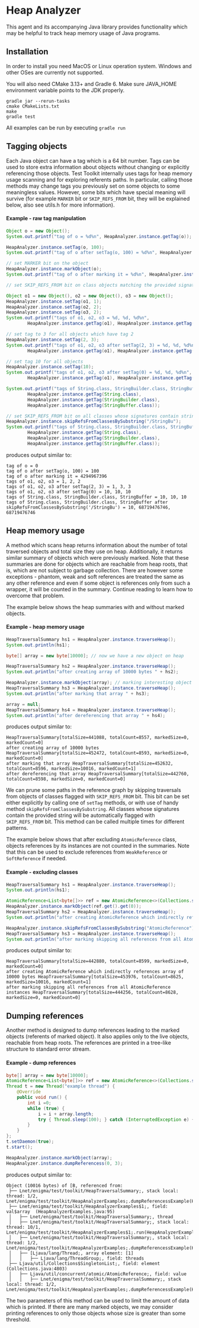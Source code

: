 # Heap Analyzer

This agent and its accompanying Java library provides functionality which may be helpful to track heap memory usage
of Java programs.

## Installation

In order to install you need MacOS or Linux operation system. Windows and other OSes are currently not supported.

You will also need CMake 3.13+ and Gradle 6.
Make sure JAVA_HOME environment variable points to the JDK properly.

```
gradle jar --rerun-tasks
cmake CMakeLists.txt
make
gradle test
```

All examples can be run by executing `gradle run`

## Tagging objects

Each Java object can have a tag which is a 64 bit number. Tags can be used to store extra information about objects
without changing or explicitly referencing those objects. Test Toolkit internally uses tags for heap memory usage 
scanning and for exploring referents paths. In particular, calling those methods may change tags you previously set
on some objects to some meaningless values. However, some bits which have special meaning will survive (for example
`MARKER` bit or `SKIP_REFS_FROM` bit, they will be explained below, also see utils.h for more information).

#### Example - raw tag manipulation

```java
Object o = new Object();
System.out.printf("tag of o = %d%n", HeapAnalyzer.instance.getTag(o));

HeapAnalyzer.instance.setTag(o, 100);
System.out.printf("tag of o after setTag(o, 100) = %d%n", HeapAnalyzer.instance.getTag(o));

// set MARKER bit on the object
HeapAnalyzer.instance.markObject(o);
System.out.printf("tag of o after marking it = %d%n", HeapAnalyzer.instance.getTag(o));

// set SKIP_REFS_FROM bit on class objects matching the provided signature

Object o1 = new Object(), o2 = new Object(), o3 = new Object();
HeapAnalyzer.instance.setTag(o1, 1);
HeapAnalyzer.instance.setTag(o2, 2);
HeapAnalyzer.instance.setTag(o3, 2);
System.out.printf("tags of o1, o2, o3 = %d, %d, %d%n",
        HeapAnalyzer.instance.getTag(o1), HeapAnalyzer.instance.getTag(o2), HeapAnalyzer.instance.getTag(o3));

// set tag to 3 for all objects which have tag 2
HeapAnalyzer.instance.setTag(2, 3);
System.out.printf("tags of o1, o2, o3 after setTag(2, 3) = %d, %d, %d%n",
        HeapAnalyzer.instance.getTag(o1), HeapAnalyzer.instance.getTag(o2), HeapAnalyzer.instance.getTag(o3));

// set tag 10 for all objects
HeapAnalyzer.instance.setTag(10);
System.out.printf("tags of o1, o2, o3 after setTag(0) = %d, %d, %d%n",
        HeapAnalyzer.instance.getTag(o1), HeapAnalyzer.instance.getTag(o2), HeapAnalyzer.instance.getTag(o3));

System.out.printf("tags of String.class, StringBuilder.class, StringBuffer = %d, %d, %d%n",
        HeapAnalyzer.instance.getTag(String.class),
        HeapAnalyzer.instance.getTag(StringBuilder.class),
        HeapAnalyzer.instance.getTag(StringBuffer.class));

// set SKIP_REFS_FROM bit on all classes whose signatures contain string '/StringBu'
HeapAnalyzer.instance.skipRefsFromClassesBySubstring("/StringBu");
System.out.printf("tags of String.class, StringBuilder.class, StringBuffer after skipRefsFromClassesBySubstring('/StringBu') = %d, %d, %d%n",
        HeapAnalyzer.instance.getTag(String.class),
        HeapAnalyzer.instance.getTag(StringBuilder.class),
        HeapAnalyzer.instance.getTag(StringBuffer.class));
```

produces output similar to:

```
tag of o = 0
tag of o after setTag(o, 100) = 100
tag of o after marking it = 4294967396
tags of o1, o2, o3 = 1, 2, 2
tags of o1, o2, o3 after setTag(2, 3) = 1, 3, 3
tags of o1, o2, o3 after setTag(0) = 10, 10, 10
tags of String.class, StringBuilder.class, StringBuffer = 10, 10, 10
tags of String.class, StringBuilder.class, StringBuffer after skipRefsFromClassesBySubstring('/StringBu') = 10, 68719476746, 68719476746
```

## Heap memory usage

A method which scans heap returns information about the number of total traversed objects and total size they use on 
heap. Additionally, it returns similar summary of objects which were previously marked. Note that these summaries are
done for objects which are reachable from heap roots, that is, which are not subject to garbage collection. There are
however some exceptions - phantom, weak and soft references are treated the same as any other reference and even if some 
object is references only from such a wrapper, it will be counted in the summary. Continue reading to learn how to 
overcome that problem.  

The example below shows the heap summaries with and without marked objects.

#### Example - heap memory usage

```java
HeapTraversalSummary hs1 = HeapAnalyzer.instance.traverseHeap();
System.out.println(hs1);

byte[] array = new byte[10000]; // now we have a new object on heap

HeapTraversalSummary hs2 = HeapAnalyzer.instance.traverseHeap();
System.out.println("after creating array of 10000 bytes " + hs2);

HeapAnalyzer.instance.markObject(array); // marking interesting object
HeapTraversalSummary hs3 = HeapAnalyzer.instance.traverseHeap();
System.out.println("after marking that array " + hs3);

array = null;
HeapTraversalSummary hs4 = HeapAnalyzer.instance.traverseHeap();
System.out.println("after dereferencing that array " + hs4);
```

produces output similar to:

```
HeapTraversalSummary[totalSize=441088, totalCount=8557, markedSize=0, markedCount=0]
after creating array of 10000 bytes HeapTraversalSummary[totalSize=452472, totalCount=8593, markedSize=0, markedCount=0]
after marking that array HeapTraversalSummary[totalSize=452632, totalCount=8596, markedSize=10016, markedCount=1]
after dereferencing that array HeapTraversalSummary[totalSize=442760, totalCount=8598, markedSize=0, markedCount=0]
```

We can prune some paths in the reference graph by skipping traversals from objects of classes flagged with 
`SKIP_REFS_FROM` bit. This bit can be set either explicitly by calling one of `setTag` methods, or with use of handy
method `skipRefsFromClassesBySubstring`. All classes whose signatures contain the provided string will be automatically
flagged with `SKIP_REFS_FROM` bit. This method can be called multiple times for different patterns.

The example below shows that after excluding `AtomicReference` class, objects references by its instances are not 
counted in the summaries. Note that this can be used to exclude references from `WeakReference` or `SoftReference` if 
needed.

#### Example - excluding classes

```java
HeapTraversalSummary hs1 = HeapAnalyzer.instance.traverseHeap();
System.out.println(hs1);

AtomicReference<List<byte[]>> ref = new AtomicReference<>(Collections.singletonList(new byte[10000]));
HeapAnalyzer.instance.markObject(ref.get().get(0));
HeapTraversalSummary hs2 = HeapAnalyzer.instance.traverseHeap();
System.out.println("after creating AtomicReference which indirectly references array of 10000 bytes " + hs2);

HeapAnalyzer.instance.skipRefsFromClassesBySubstring("AtomicReference");
HeapTraversalSummary hs3 = HeapAnalyzer.instance.traverseHeap();
System.out.println("after marking skipping all references from all AtomicReference instances " + hs3);
```

produces output similar to:

```
HeapTraversalSummary[totalSize=442880, totalCount=8599, markedSize=0, markedCount=0]
after creating AtomicReference which indirectly references array of 10000 bytes HeapTraversalSummary[totalSize=453976, totalCount=8625, markedSize=10016, markedCount=1]
after marking skipping all references from all AtomicReference instances HeapTraversalSummary[totalSize=444256, totalCount=8628, markedSize=0, markedCount=0]
```

## Dumping references

Another method is designed to dump references leading to the marked objects (referents of marked object). It also 
applies only to the live objects, reachable from heap roots. The references are printed in a tree-like structure to 
standard error stream. 

#### Example - dump references

```java
byte[] array = new byte[10000];
AtomicReference<List<byte[]>> ref = new AtomicReference<>(Collections.singletonList(array));
Thread t = new Thread("example thread") {
    @Override
    public void run() {
        int i =0;
        while (true) {
            i = i + array.length;
            try { Thread.sleep(100); } catch (InterruptedException e) { return; }
        }
    }
};
t.setDaemon(true);
t.start();

HeapAnalyzer.instance.markObject(array);
HeapAnalyzer.instance.dumpReferencess(0, 3);
```

produces output similar to:

```
Object (10016 bytes) of [B, referenced from:
 ├── Lnet/enigma/test/toolkit/HeapTraversalSummary;, stack local: thread: 1/2, Lnet/enigma/test/toolkit/HeapAnalyzerExamples;.dumpReferencessExample(HeapAnalyzerExamples.java:109)
 ├── Lnet/enigma/test/toolkit/HeapAnalyzerExamples$1;, field: val$array  (HeapAnalyzerExamples.java:95)
 │   ├── Lnet/enigma/test/toolkit/HeapTraversalSummary;, thread
 │   ├── Lnet/enigma/test/toolkit/HeapTraversalSummary;, stack local: thread: 10/1, Lnet/enigma/test/toolkit/HeapAnalyzerExamples$1;.run(HeapAnalyzerExamples.java:101)
 │   ├── Lnet/enigma/test/toolkit/HeapTraversalSummary;, stack local: thread: 1/2, Lnet/enigma/test/toolkit/HeapAnalyzerExamples;.dumpReferencessExample(HeapAnalyzerExamples.java:109)
 │   ├── [Ljava/lang/Thread;, array element: [1]
 │   │   ├── Ljava/lang/ThreadGroup;, field: threads 
 ├── Ljava/util/Collections$SingletonList;, field: element  (Collections.java:4803)
 │   ├── Ljava/util/concurrent/atomic/AtomicReference;, field: value 
 │   │   ├── Lnet/enigma/test/toolkit/HeapTraversalSummary;, stack local: thread: 1/2, Lnet/enigma/test/toolkit/HeapAnalyzerExamples;.dumpReferencessExample(HeapAnalyzerExamples.java:109)
```

The two parameters of this method can be used to limit the amount of data which is printed. If there are many marked
objects, we may consider printing references to only those objects whose size is greater than some threshold.
